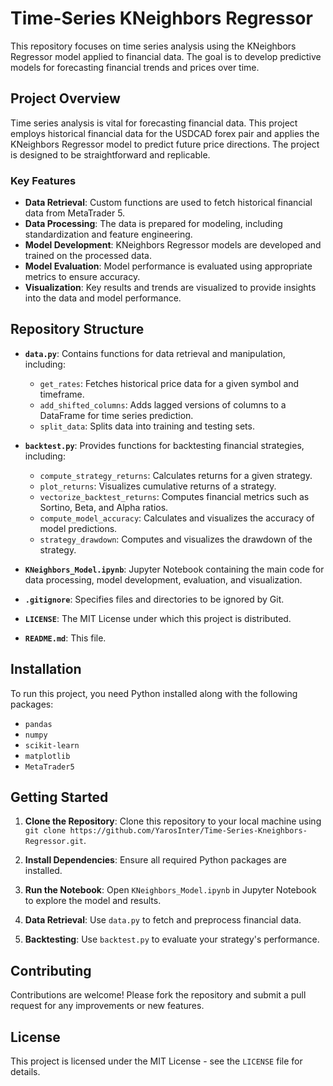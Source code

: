 # Time-Series KNeighbors Regressor

This repository focuses on time series analysis using the KNeighbors Regressor model applied to financial data. The goal is to develop predictive models for forecasting financial trends and prices over time.

## Project Overview

Time series analysis is vital for forecasting financial data. This project employs historical financial data for the USDCAD forex pair and applies the KNeighbors Regressor model to predict future price directions. The project is designed to be straightforward and replicable.

### Key Features

- **Data Retrieval**: Custom functions are used to fetch historical financial data from MetaTrader 5.
- **Data Processing**: The data is prepared for modeling, including standardization and feature engineering.
- **Model Development**: KNeighbors Regressor models are developed and trained on the processed data.
- **Model Evaluation**: Model performance is evaluated using appropriate metrics to ensure accuracy.
- **Visualization**: Key results and trends are visualized to provide insights into the data and model performance.

## Repository Structure

- **`data.py`**: Contains functions for data retrieval and manipulation, including:
  - `get_rates`: Fetches historical price data for a given symbol and timeframe.
  - `add_shifted_columns`: Adds lagged versions of columns to a DataFrame for time series prediction.
  - `split_data`: Splits data into training and testing sets.

- **`backtest.py`**: Provides functions for backtesting financial strategies, including:
  - `compute_strategy_returns`: Calculates returns for a given strategy.
  - `plot_returns`: Visualizes cumulative returns of a strategy.
  - `vectorize_backtest_returns`: Computes financial metrics such as Sortino, Beta, and Alpha ratios.
  - `compute_model_accuracy`: Calculates and visualizes the accuracy of model predictions.
  - `strategy_drawdown`: Computes and visualizes the drawdown of the strategy.

- **`KNeighbors_Model.ipynb`**: Jupyter Notebook containing the main code for data processing, model development, evaluation, and visualization.

- **`.gitignore`**: Specifies files and directories to be ignored by Git.

- **`LICENSE`**: The MIT License under which this project is distributed.

- **`README.md`**: This file.

## Installation

To run this project, you need Python installed along with the following packages:

- `pandas`
- `numpy`
- `scikit-learn`
- `matplotlib`
- `MetaTrader5`

## Getting Started

1. **Clone the Repository**: Clone this repository to your local machine using `git clone https://github.com/YarosInter/Time-Series-Kneighbors-Regressor.git`.

2. **Install Dependencies**: Ensure all required Python packages are installed.

3. **Run the Notebook**: Open `KNeighbors_Model.ipynb` in Jupyter Notebook to explore the model and results.

4. **Data Retrieval**: Use `data.py` to fetch and preprocess financial data.

5. **Backtesting**: Use `backtest.py` to evaluate your strategy's performance.

## Contributing

Contributions are welcome! Please fork the repository and submit a pull request for any improvements or new features.

## License

This project is licensed under the MIT License - see the `LICENSE` file for details.
